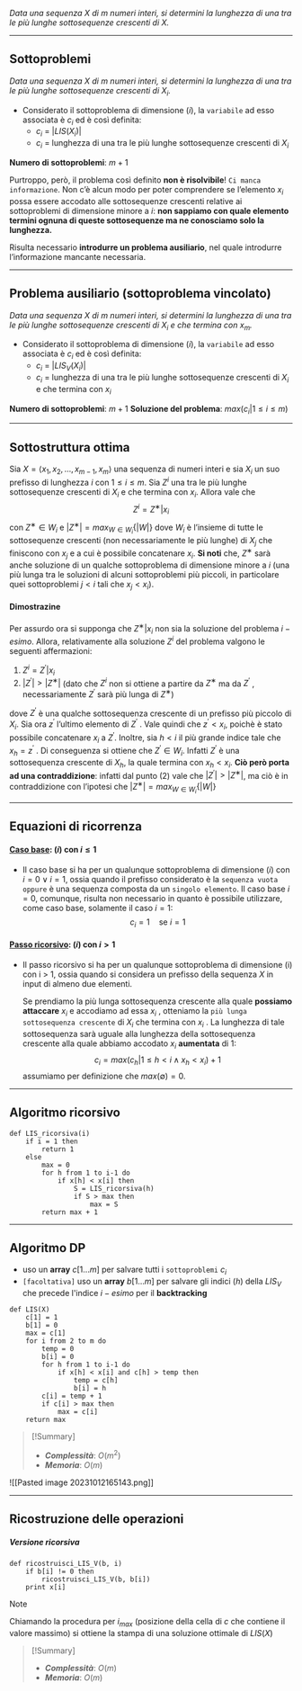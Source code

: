 *Data una sequenza $X$ di m numeri interi, si determini la lunghezza di una tra le più lunghe sottosequenze crescenti di $X$.*

---
## Sottoproblemi

*Data una sequenza $X$ di m numeri interi, si determini la lunghezza di una tra le più lunghe sottosequenze crescenti di $X_i$.*

- Considerato il sottoproblema di dimensione $(i)$, la `variabile` ad esso associata è $c_i$ ed è così definita:
	- $c_{i}$ = $|LIS(X_i)|$
	- $c_{i}$ = lunghezza di una tra le più lunghe sottosequenze crescenti di $X_i$

**Numero di sottoproblemi**: $m+1$

Purtroppo, però, il problema così definito **non è risolvibile**! `Ci manca informazione`.
Non c’è alcun modo per poter comprendere se l’elemento $x_i$ possa essere accodato alle sottosequenze crescenti relative ai sottoproblemi di dimensione minore a $i$: **non sappiamo con quale elemento termini ognuna di queste sottosequenze ma ne conosciamo solo la lunghezza.**

Risulta necessario **introdurre un problema ausiliario**, nel quale introdurre l’informazione mancante necessaria.

---
## Problema ausiliario (sottoproblema vincolato)

*Data una sequenza $X$ di m numeri interi, si determini la lunghezza di una tra le più lunghe sottosequenze crescenti di $X_i$ e che termina con $x_m$.*

- Considerato il sottoproblema di dimensione $(i)$, la `variabile` ad esso associata è $c_i$ ed è così definita:
	- $c_{i}$ = $|LIS_V(X_i)|$
	- $c_{i}$ = lunghezza di una tra le più lunghe sottosequenze crescenti di $X_i$ e che termina con $x_i$

**Numero di sottoproblemi**: $m+1$
**Soluzione del problema**: $max({c_i | 1 \leq i \leq m})$

---
## Sottostruttura ottima

Sia $X=⟨x_1, x_2, …, x_{m-1}, x_m⟩$ una sequenza di numeri interi e sia $X_i$ un suo prefisso di lunghezza $i$ con $1 ≤ i ≤ m$. Sia $Z^i$ una tra le più lunghe sottosequenze crescenti di $X_i$ e che termina con $x_i$. Allora vale che $$Z^i = Z^∗ |x_i$$con $Z^∗ ∈ W_i$ e $|Z^∗ | = max_{W∈W_i} \{|W|\}$ dove $W_i$ è l’insieme di tutte le sottosequenze crescenti (non necessariamente le più lunghe) di $X_j$ che finiscono con $x_j$ e a cui è possibile concatenare $x_i$.
**Si noti** che, $Z^∗$ sarà anche soluzione di un qualche sottoproblema di dimensione minore a $i$ (una più lunga tra le soluzioni di alcuni sottoproblemi più piccoli, in particolare quei sottoproblemi $j < i$ tali che $x_j < x_i$).

#### Dimostrazine
Per assurdo ora si supponga che $Z^∗ |x_i$ non sia la soluzione del problema $i − esimo$. Allora, relativamente alla soluzione $Z^i$ del problema valgono le seguenti affermazioni:
1. $Z^i = Z^′ |x_i$
2. $|Z^′ | > |Z^∗ |$ (dato che $Z^i$ non si ottiene a partire da $Z^∗$ ma da $Z^′$ , necessariamente $Z^′$ sarà più lunga di $Z^∗$)

dove $Z^′$ è una qualche sottosequenza crescente di un prefisso più piccolo di $X_i$. 
Sia ora $z^′$ l’ultimo elemento di $Z^′$ . Vale quindi che $z^′ < x_i$, poichè è stato possibile concatenare $x_i$ a $Z^′$. 
Inoltre, sia $h < i$ il più grande indice tale che $x_h = z^′$ . Di conseguenza si ottiene che $Z^′ ∈ W_i$. Infatti $Z^′$ è una sottosequenza crescente di $X_h$, la quale termina con $x_h < x_i$. 
**Ciò però porta ad una contraddizione**: infatti dal punto $(2)$ vale che $|Z^′ | > |Z^∗ |$, ma ciò è in contraddizione con l’ipotesi che $|Z^∗ | = max_{W∈W_i} \{|W|\}$

---
## Equazioni di ricorrenza
#### <u>**Caso base**</u>: $(i)$ con $i \leq 1$
- Il caso base si ha per un qualunque sottoproblema di dimensione $(i)$ con $i = 0 \lor i =1$, ossia quando il prefisso considerato è la `sequenza vuota oppure` è una sequenza composta da un `singolo elemento`.
	Il caso base $i = 0$, comunque, risulta non necessario in quanto è possibile utilizzare, come caso base, solamente il caso $i = 1$:
$$ c_{i} = 1 \quad\text{se } i = 1$$

#### <u>**Passo ricorsivo**</u>: $(i)$ con $i > 1$
- Il passo ricorsivo si ha per un qualunque sottoproblema di dimensione (i) con i > 1, ossia quando si considera un prefisso della sequenza $X$ in input di almeno due elementi.

	Se prendiamo la più lunga sottosequenza crescente alla quale **possiamo attaccare** $x_i$ e accodiamo ad essa $x_i$ , otteniamo la `più lunga sottosequenza crescente` di $X_i$ che termina con $x_i$ . 
	La lunghezza di tale sottosequenza sarà uguale alla lunghezza della sottosequenza crescente alla quale abbiamo accodato $x_i$ **aumentata** di $1$:
	$$c_i = max({c_h | 1 \leq h < i \land x_h < x_i}) + 1$$
	assumiamo per definizione che $max(∅) = 0$.

---
## Algoritmo ricorsivo

``` Pseudocodice TI:"LIS_ricorsiva" "FOLD"
def LIS_ricorsiva(i)
	if i = 1 then
		return 1
	else
		max = 0
		for h from 1 to i-1 do
			if x[h] < x[i] then
				S = LIS_ricorsiva(h)
				if S > max then
					max = S
		return max + 1
```

---
## Algoritmo DP

- uso un **array** $c[1...m]$ per salvare tutti i `sottoproblemi` $c_i$
- `[facoltativa]` uso un **array** $b[1...m]$ per salvare gli indici $(h)$ della $LIS_V$ che precede l'indice $i-esimo$ per il **backtracking**

``` Pseudocodice TI:"LIS" "FOLD"
def LIS(X) 
	c[1] = 1
	b[1] = 0
	max = c[1]
	for i from 2 to m do
		temp = 0
		b[i] = 0
		for h from 1 to i-1 do
			if x[h] < x[i] and c[h] > temp then
				temp = c[h]
				b[i] = h
		c[i] = temp + 1
		if c[i] > max then
			max = c[i]
	return max
```

> [!Summary]
> - ***Complessità***: $O(m^2)$
> - ***Memoria***: $O(m)$


![[Pasted image 20231012165143.png]]

---
## Ricostruzione delle operazioni

##### Versione ricorsiva

``` Pseudocodice TI:"ricostruisci_LIS_V" "FOLD"
def ricostruisci_LIS_V(b, i)
	if b[i] != 0 then
		ricostruisci_LIS_V(b, b[i])
	print x[i]
```

>[!Note]
>Chiamando la procedura per $i_{max}$ (posizione della cella di $c$ che contiene il valore massimo) si ottiene la stampa di una soluzione ottimale di $LIS(X)$

> [!Summary]
> - ***Complessità***: $O(m)$
> - ***Memoria***: $O(m)$
